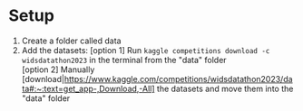 # Setup

1. Create a folder called data
2. Add the datasets: 
[option 1] Run `kaggle competitions download -c widsdatathon2023` in the terminal from the "data" folder  
[option 2] Manually [download|https://www.kaggle.com/competitions/widsdatathon2023/data#:~:text=get_app-,Download,-All] the datasets and move them into the "data" folder